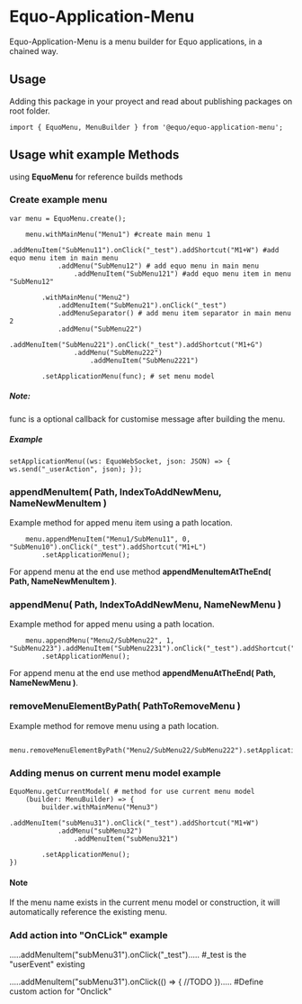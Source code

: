 # Equo-Application-Menu

Equo-Application-Menu is a menu builder for Equo applications, 
in a chained way.

## Usage

Adding this package in your proyect and read about publishing packages on root folder.
```
import { EquoMenu, MenuBuilder } from '@equo/equo-application-menu';
```

## Usage whit example Methods 

using **EquoMenu** for reference builds methods

### Create example menu

```
var menu = EquoMenu.create();

    menu.withMainMenu("Menu1") #create main menu 1
            .addMenuItem("SubMenu11").onClick("_test").addShortcut("M1+W") #add equo menu item in main menu
            .addMenu("SubMenu12") # add equo menu in main menu
                .addMenuItem("SubMenu121") #add equo menu item in menu "SubMenu12"

        .withMainMenu("Menu2")
            .addMenuItem("SubMenu21").onClick("_test")
            .addMenuSeparator() # add menu item separator in main menu 2
            .addMenu("SubMenu22")
                .addMenuItem("SubMenu221").onClick("_test").addShortcut("M1+G")
                .addMenu("SubMenu222")
                    .addMenuItem("SubMenu2221")

        .setApplicationMenu(func); # set menu model
```

##### Note:
func is a optional callback for customise message after building the menu.

##### Example
```
setApplicationMenu((ws: EquoWebSocket, json: JSON) => { ws.send("_userAction", json); });    
```

### appendMenuItem( Path, IndexToAddNewMenu, NameNewMenuItem )

Example method for apped menu item using a path location.

```
    menu.appendMenuItem("Menu1/SubMenu11", 0, "SubMenu10").onClick("_test").addShortcut("M1+L")
        .setApplicationMenu();
```
For append menu at the end use method **appendMenuItemAtTheEnd( Path, NameNewMenuItem )**.

### appendMenu( Path, IndexToAddNewMenu, NameNewMenu )

Example method for apped menu using a path location.

```
    menu.appendMenu("Menu2/SubMenu22", 1, "SubMenu223").addMenuItem("SubMenu2231").onClick("_test").addShortcut("M1+K")
        .setApplicationMenu();
```
For append menu at the end use method **appendMenuAtTheEnd( Path, NameNewMenu )**.

### removeMenuElementByPath( PathToRemoveMenu )

Example method for remove menu using a path location.
```
    menu.removeMenuElementByPath("Menu2/SubMenu22/SubMenu222").setApplicationMenu();
```

### Adding menus on current menu model example
```
EquoMenu.getCurrentModel( # method for use current menu model
    (builder: MenuBuilder) => {
        builder.withMainMenu("Menu3")
            .addMenuItem("subMenu31").onClick("_test").addShortcut("M1+W")
            .addMenu("subMenu32")
                .addMenuItem("subMenu321")
        
        .setApplicationMenu();
})
```
#### Note
If the menu name exists in the current menu model or construction, it will automatically reference the existing menu. 

### Add action into "OnCLick" example

.....addMenuItem("subMenu31").onClick("_test")..... #_test is the "userEvent" existing

.....addMenuItem("subMenu31").onClick(() => { //TODO }).....  #Define custom action for "Onclick"